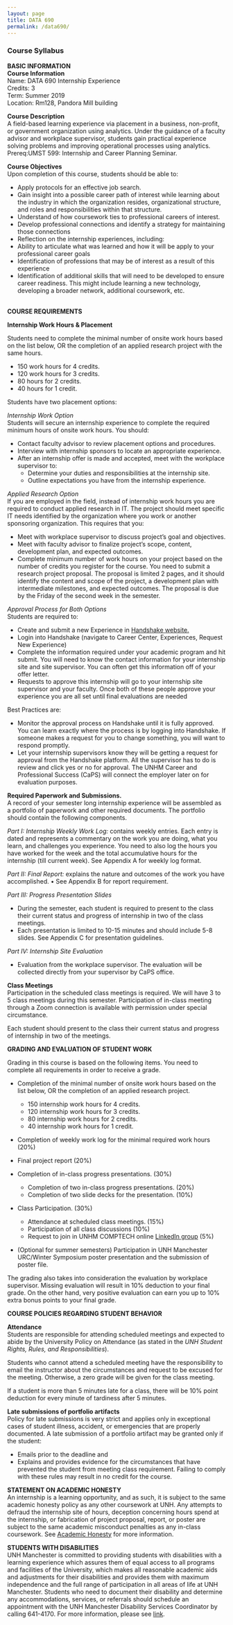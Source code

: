 ```yaml
---
layout: page
title: DATA 690
permalink: /data690/
---
```


<h3>Course Syllabus</h3>

**BASIC INFORMATION**<br />
**Course Information**<br />
Name:			DATA 690 Internship Experience<br />
Credits: 		3<br />
Term: 			Summer 2019<br />
Location:		Rm128, Pandora Mill building<br />

**Course Description**<br />
A field-based learning experience via placement in a business, non-profit, or government organization using analytics. Under the guidance of a faculty advisor and workplace supervisor, students gain practical experience solving problems and improving operational processes using analytics. Prereq:UMST 599: Internship and Career Planning Seminar.

**Course Objectives**<br />
Upon completion of this course, students should be able to:
*	Apply protocols for an effective job search.
*	Gain insight into a possible career path of interest while learning about the industry in which the organization resides, organizational structure, and roles and responsibilities within that structure.
*	Understand of how coursework ties to professional careers of interest.
*	Develop professional connections and identify a strategy for maintaining those connections
*	Reflection on the internship experiences, including:
*	Ability to articulate what was learned and how it will be apply to your professional career goals
*	Identification of professions that may be of interest as a result of this experience
*	Identification of additional skills that will need to be developed to ensure career readiness.  This might include learning a new technology, developing a broader network, additional coursework, etc.

<br />**COURSE REQUIREMENTS**<br />

**Internship Work Hours & Placement**<br />

Students need to complete the minimal number of onsite work hours based on the list below, OR the completion of an applied research project with the same hours.

* 150 work hours for 4 credits.
* 120 work hours for 3 credits.
* 80 hours for 2 credits.
* 40 hours for 1 credit.

Students have two placement options:

*Internship Work Option*<br />
Students will secure an internship experience to complete the required minimum hours of onsite work hours. You should:
*	Contact faculty advisor to review placement options and procedures.
*	Interview with internship sponsors to locate an appropriate experience.
*	After an internship offer is made and accepted, meet with the workplace supervisor to:
    *	Determine your duties and responsibilities at the internship site.
    *	Outline expectations you have from the internship experience.

*Applied Research Option*<br />
If you are employed in the field, instead of internship work hours you are required to conduct applied research in IT. The project should meet specific IT needs identified by the organization where you work or another sponsoring organization. This requires that you:
*	Meet with workplace supervisor to discuss project’s goal and objectives.
*	Meet with faculty advisor to finalize project’s scope, content, development plan, and expected outcomes.
*	Complete minimum number of work hours on your project based on the number of credits you register for the course.
You need to submit a research project proposal. The proposal is limited 2 pages, and it should identify the content and scope of the project, a development plan with intermediate milestones, and expected outcomes. The proposal is due by the Friday of the second week in the semester.

*Approval Process for Both Options*<br />
Students are required to:
*	Create and submit a new Experience in [Handshake website.](https://app.joinhandshake.com/experiences/new)
*	Login into Handshake (navigate to Career Center, Experiences, Request New Experience)
*	Complete the information required under your academic program and hit submit. You will need to know the contact information for your internship site and site supervisor. You can often get this information off of your offer letter.
*	Requests to approve this internship will go to your internship site supervisor and your faculty. Once both of these people approve your experience you are all set until final evaluations are needed

Best Practices are:<br />
*	Monitor the approval process on Handshake until it is fully approved. You can learn exactly where the process is by logging into Handshake. If someone makes a request for you to change something, you will want to respond promptly.
*	Let your internship supervisors know they will be getting a request for approval from the Handshake platform. All the supervisor has to do is review and click yes or no for approval. The UNHM Career and Professional Success (CaPS) will connect the employer later on for evaluation purposes.


**Required Paperwork and Submissions.**  
A record of your semester long internship experience will be assembled as a portfolio of paperwork and other required documents.  The portfolio should contain the following components.

*Part I: Internship Weekly Work Log:* contains weekly entries. Each entry is dated and represents a commentary on the work you are doing, what you learn, and challenges you experience. You need to also log the hours you have worked for the week and the total accumulative hours for the internship (till current week).  See Appendix A for weekly log format.

*Part II: Final Report:* explains the nature and outcomes of the work you have accomplished.
•	See Appendix B for report requirement.

*Part III: Progress Presentation Slides*  
*	During the semester, each student is required to present to the class their current status and progress of internship in two of the class meetings.  
*	Each presentation is limited to 10-15 minutes and should include 5-8 slides.  See Appendix C for presentation guidelines.

*Part IV: Internship Site Evaluation*
*	Evaluation from the workplace supervisor. The evaluation will be collected directly from your supervisor by CaPS office.

**Class Meetings**<br />
Participation in the scheduled class meetings is required. We will have 3 to 5 class meetings during this semester. Participation of in-class meeting through a Zoom connection is available with permission under special circumstance.

Each student should present to the class their current status and progress of internship in two of the meetings.

**GRADING AND EVALUATION OF STUDENT WORK**

Grading in this course is based on the following items. You need to complete all requirements in order to receive a grade.
*	Completion of the minimal number of onsite work hours based on the list below, OR the completion of an applied research project.
    * 150 internship work hours for 4 credits.
    * 120 internship work hours for 3 credits.
    * 80 internship work hours for 2 credits.
    * 40 internship work hours for 1 credit.

*	Completion of weekly work log for the minimal required work hours (20%)
*	Final project report (20%)
*	Completion of in-class progress presentations. (30%)
    * Completion of two in-class progress presentations. (20%)  
    * Completion of two slide decks for the presentation. (10%)
*	Class Participation. (30%)  
    * Attendance at scheduled class meetings. (15%)
    * Participation of all class discussions (10%)  
    * Request to join in UNHM COMPTECH online [LinkedIn group](https://www.linkedin.com/groups/4485737/)  (5%)

*	(Optional for summer semesters) Participation in UNH Manchester URC/Winter Symposium poster presentation and the submission of poster file.

The grading also takes into consideration the evaluation by workplace supervisor.  Missing evaluation will result in 10% deduction to your final grade.  On the other hand, very positive evaluation can earn you up to 10% extra bonus points to your final grade.  

**COURSE POLICIES REGARDING STUDENT BEHAVIOR**

**Attendance**<br />
Students are responsible for attending scheduled meetings and expected to abide by the University Policy on Attendance (as stated in the *UNH Student Rights, Rules, and Responsibilities*).

Students who cannot attend a scheduled meeting have the responsibility to email the instructor about the circumstances and request to be excused for the meeting. Otherwise, a zero grade will be given for the class meeting.

If a student is more than 5 minutes late for a class, there will be 10% point deduction for every minute of tardiness after 5 minutes.  


**Late submissions of portfolio artifacts**<br />
Policy for late submissions is very strict and applies only in exceptional cases of student illness, accident, or emergencies that are properly documented. A late submission of a portfolio artifact may be granted only if the student:
*	Emails prior to the deadline and
*	Explains and provides evidence for the circumstances that have prevented the student from meeting class requirement.
Failing to comply with these rules may result in no credit for the course.

**STATEMENT ON ACADEMIC HONESTY**<br />
An internship is a learning opportunity, and as such, it is subject to the same academic honesty policy as any other coursework at UNH. Any attempts to defraud the internship site of hours, deception concerning hours spend at the internship, or fabrication of project proposal, report, or poster are subject to the same academic misconduct penalties as any in-class coursework.
See [Academic Honesty](http://www.unh.edu/vpsas/handbook/academic-honesty) for more information.

**STUDENTS WITH DISABILITIES**<br />
UNH Manchester is committed to providing students with disabilities with a learning experience which assures them of equal access to all programs and facilities of the University, which makes all reasonable academic aids and adjustments for their disabilities and provides them with maximum independence and the full range of participation in all areas of life at UNH Manchester. Students who need to document their disability and determine any accommodations, services, or referrals should schedule an appointment with the UNH Manchester Disability Services Coordinator by calling 641-4170. For more information, please see [link](http://manchester.unh.edu/student/disability).
